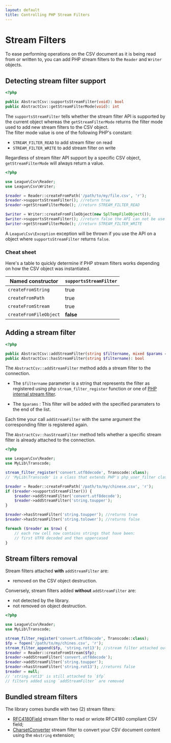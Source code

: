 ```yaml
---
layout: default
title: Controlling PHP Stream Filters
---
```


# Stream Filters

To ease performing operations on the CSV document as it is being read from or written to, you can add PHP stream filters to the `Reader` and `Writer` objects.

## Detecting stream filter support

~~~php
<?php

public AbstractCsv::supportsStreamFilter(void): bool
public AbstractCsv::getStreamFilterMode(void): int
~~~

The `supportsStreamFilter` tells whether the stream filter API is supported by the current object whereas the `getStreamFilterMode` returns the filter mode used to add new stream filters to the CSV object.  
The filter mode value is one of the following PHP's constant:

- `STREAM_FILTER_READ` to add stream filter on read
- `STREAM_FILTER_WRITE` to add stream filter on write

Regardless of stream filter API support by a specific CSV object, `getStreamFilterMode` will always return a value.

~~~php
<?php

use League\Csv\Reader;
use League\Csv\Writer;

$reader = Reader::createFromPath('/path/to/my/file.csv', 'r');
$reader->supportsStreamFilter(); //return true
$reader->getStreamFilterMode(); //return STREAM_FILTER_READ

$writer = Writer::createFromFileObject(new SplTempFileObject());
$writer->supportsStreamFilter(); //return false the API can not be use
$writer->getStreamFilterMode(); //return STREAM_FILTER_WRITE
~~~

<p class="message-warning">A <code>League\Csv\Exception</code> exception will be thrown if you use the API on a object where <code>supportsStreamFilter</code> returns <code>false</code>.</p>

### Cheat sheet

Here's a table to quickly determine if PHP stream filters works depending on how the CSV object was instantiated.

| Named constructor      | `supportsStreamFilter` |
|------------------------|------------------------|
| `createFromString`     |         true           |
| `createFromPath  `     |         true           |
| `createFromStream`     |         true           |
| `createFromFileObject` |       **false**        |


## Adding a stream filter

~~~php
<?php

public AbstractCsv::addStreamFilter(string $filtername, mixed $params = null): self
public AbstractCsv::hasStreamFilter(string $filtername): bool
~~~

The `AbstractCsv::addStreamFilter` method adds a stream filter to the connection.

- The `$filtername` parameter is a string that represents the filter as registered using php `stream_filter_register` function or one of [PHP internal stream filter](http://php.net/manual/en/filters.php).

- The `$params` : This filter will be added with the specified paramaters to the end of the list.

<p class="message-warning">Each time your call <code>addStreamFilter</code> with the same argument the corresponding filter is registered again.</p>

The `AbstractCsv::hasStreamFilter` method tells whether a specific stream filter is already attached to the connection.

~~~php
<?php

use League\Csv\Reader;
use MyLib\Transcode;

stream_filter_register('convert.utf8decode', Transcode::class);
// 'MyLib\Transcode' is a class that extends PHP's php_user_filter class

$reader = Reader::createFromPath('/path/to/my/chinese.csv', 'r');
if ($reader->supportsStreamFilter()) {
	$reader->addStreamFilter('convert.utf8decode');
	$reader->addStreamFilter('string.toupper');
}

$reader->hasStreamFilter('string.toupper'); //returns true
$reader->hasStreamFilter('string.tolower'); //returns false

foreach ($reader as $row) {
	// each row cell now contains strings that have been:
	// first UTF8 decoded and then uppercased
}
~~~

## Stream filters removal

Stream filters attached **with** `addStreamFilter` are:

- removed on the CSV object destruction.

Conversely, stream filters added **without** `addStreamFilter` are:

- not detected by the library.
- not removed on object destruction.

~~~php
<?php

use League\Csv\Reader;
use MyLib\Transcode;

stream_filter_register('convert.utf8decode', Transcode::class);
$fp = fopen('/path/to/my/chines.csv', 'r');
stream_filter_append($fp, 'string.rot13'); //stream filter attached outside of League\Csv
$reader = Reader::createFromStream($fp);
$reader->addStreamFilter('convert.utf8decode');
$reader->addStreamFilter('string.toupper');
$reader->hasStreamFilter('string.rot13'); //returns false
$reader = null;
// 'string.rot13' is still attached to `$fp`
// filters added using `addStreamFilter` are removed
~~~

## Bundled stream filters

The library comes bundle with two (2) stream filters:

- [RFC4180Field](/9.0/interoperability/rfc4180-field/) stream filter to read or wriote RFC4180 compliant CSV field;
- [CharsetConverter](/9.0/converter/charset/) stream filter to convert your CSV document content using the `mbstring` extension;
